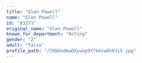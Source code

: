 ```yaml
---
title: "Glen Powell"
name: "Glen Powell"
id: "83271"
original_name: "Glen Powell"
known_for_department: "Acting"
gender: "2"
adult: "false"
profile_path: "/lRbbndkwOXyvep9Y7kHiwbh9Ji5.jpg"
---
```

